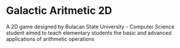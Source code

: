 # Galactic Aritmetic 2D
 A 2D game designed by Bulacan State University - Computer Science student aimed to teach elementary students the basic and advanced applications of arithmetic operations
